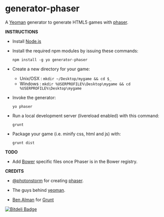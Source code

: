 generator-phaser
=================

A [Yeoman](http://yeoman.io/) generator to generate HTML5 games with [phaser](http://phaser.io/).

**INSTRUCTIONS**

+ Install [Node.js](http://www.nodejs.org)

+ Install the required npm modules by issuing these commands:

  `npm install -g yo generator-phaser`

+ Create a new directory for your game:
  + Unix/OSX : `mkdir ~/Desktop/mygame && cd $_`
  + Windows  : `mkdir %USERPROFILE%\Desktop\mygame && cd %USERPROFILE%\Desktop\mygame`

+ Invoke the generator:

  `yo phaser`

+ Run a local development server (livereload enabled) with this command:

  `grunt`

+ Package your game (i.e. minify css, html and js) with:

  `grunt dist`

**TODO**

+ Add [Bower](http://bower.io/) specific files once Phaser is in the Bower registry. 


**CREDITS**

+ [@photonstorm](https://github.com/photonstorm/) for creating 
  [phaser](https://github.com/photonstorm/phaser).

+ The guys behind [yeoman](https://github.com/yeoman/yeoman).

+ [Ben Alman](http://benalman.com/) for [Grunt](http://gruntjs.com/)



[![Bitdeli Badge](https://d2weczhvl823v0.cloudfront.net/julien/generator-phaser/trend.png)](https://bitdeli.com/free "Bitdeli Badge")

